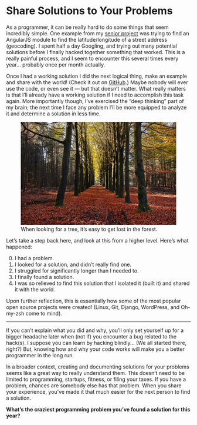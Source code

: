 # Share Solutions to Your Problems

As a programmer, it can be really hard to do some things that seem incredibly simple. One example from my [senior project](../2015-03-19-hackers-first-logo-designing-in-powerpoint) was trying to find an AngularJS module to find the latitude/longitude of a street address (geocoding). I spent half a day Googling, and trying out many potential solutions before I finally hacked together something that worked. This is a really painful process, and I seem to encounter this several times every year… probably once per month actually.

Once I had a working solution I did the next logical thing, make an example and share with the world! (Check it out on [GitHub](https://github.com/shakeelmohamed/angular-geocoding-demo).) Maybe nobody will ever use the code, or even see it — but that doesn’t matter. What really matters is that I’ll already have a working solution if I need to accomplish this task again. More importantly though, I’ve exercised the “deep thinking” part of my brain; the next time I face any problem I’ll be more equipped to analyze it and determine a solution in less time.

<figure>
<img src="./forest.jpg" alt="forest"/>
<figcaption>When looking for a tree, it’s easy to get lost in the forest.</figcaption>
</figure>

Let’s take a step back here, and look at this from a higher level. Here’s what happened:

0. I had a problem.
0. I looked for a solution, and didn’t really find one.
0. I struggled for significantly longer than I needed to.
0. I finally found a solution.
0. I was so relieved to find this solution that I isolated it (built it) and shared it with the world.

Upon further reflection, this is essentially how some of the most popular open source projects were created! (Linux, Git, Django, WordPress, and Oh-my-zsh come to mind).

<hr>

If you can’t explain what you did and why, you’ll only set yourself up for a bigger headache later when (not if) you encounter a bug related to the hack(s). I suppose you can learn by hacking blindly... (We all started there, right?) But, knowing how and why your code works will make you a better programmer in the long run.

In a broader context, creating and documenting solutions for your problems seems like a great way to really understand them. This doesn’t need to be limited to programming, startups, fitness, or filing your taxes. If you have a problem, chances are somebody else has that problem. When you share your experience, you’ve made it that much easier for the next person to find a solution.

**What’s the craziest programming problem you’ve found a solution for this year?**
